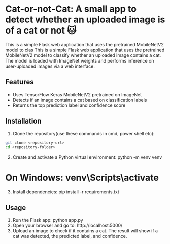 # Cat-or-not-Cat: A small app to detect whether an uploaded image is of a cat or not 🐱
This is a simple Flask web application that uses the pretrained MobileNetV2 model to clas
This is a simple Flask web application that uses the pretrained MobileNetV2 model to classify whether an uploaded image contains a cat. The model is loaded with ImageNet weights and performs inference on user-uploaded images via a web interface.

## Features

- Uses TensorFlow Keras MobileNetV2 pretrained on ImageNet
- Detects if an image contains a cat based on classification labels
- Returns the top prediction label and confidence score

## Installation

1. Clone the repository(use these commands in cmd, power shell etc):
 ```bash
git clone <repository-url>
cd <repository-folder>
```

2. Create and activate a Python virtual environment:
  python -m venv venv
  # On Windows: venv\Scripts\activate

3. Install dependencies:
  pip install -r requirements.txt

## Usage

1. Run the Flask app: python app.py
2. Open your browser and go to: http://localhost:5000/
3. Upload an image to check if it contains a cat. The result will show if a cat was detected, the predicted label, and confidence.









